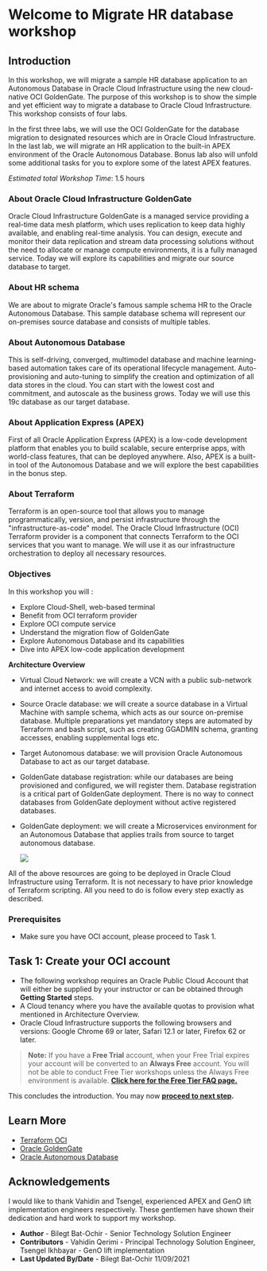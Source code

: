 # Welcome to Migrate HR database workshop

## Introduction

In this workshop, we will migrate a sample HR database application to an Autonomous Database in Oracle Cloud Infrastructure using the new cloud-native OCI GoldenGate. The purpose of this workshop is to show the simple and yet efficient way to migrate a database to Oracle Cloud Infrastructure. This workshop consists of four labs. 

In the first three labs, we will use the OCI GoldenGate  for the database migration to designated resources which are in Oracle Cloud Infrastructure. In the last lab, we will migrate an HR application to the built-in APEX environment of the Oracle Autonomous Database. Bonus lab also will unfold some additional tasks for you to explore some of the latest APEX features.

*Estimated total Workshop Time*: 1.5 hours

### About Oracle Cloud Infrastructure GoldenGate

Oracle Cloud Infrastructure GoldenGate is a managed service providing a real-time data mesh platform, which uses replication to keep data highly available, and enabling real-time analysis. You can design, execute and monitor their data replication and stream data processing solutions without the need to allocate or manage compute environments, it is a fully managed service. Today we will explore its capabilities and migrate our source database to target.

### About HR schema

We are about to migrate Oracle's famous sample schema HR to the Oracle Autonomous Database. This sample database schema will represent our on-premises source database and consists of multiple tables. 

### About Autonomous Database

This is self-driving, converged, multimodel database and machine learning-based automation takes care of its operational lifecycle management. Auto-provisioning and auto-tuning to simplify the creation and optimization of all data stores in the cloud. You can start with the lowest cost and commitment, and autoscale as the business grows. Today we will use this 19c database as our target database.

### About Application Express (APEX)

First of all Oracle Application Express (APEX) is a low-code development platform that enables you to build scalable, secure enterprise apps, with world-class features, that can be deployed anywhere. Also, APEX is a built-in tool of the Autonomous Database and we will explore the best capabilities in the bonus step.

### About Terraform 

Terraform is an open-source tool that allows you to manage programmatically, version, and persist infrastructure through the "infrastructure-as-code" model.
The Oracle Cloud Infrastructure (OCI) Terraform provider is a component that connects Terraform to the OCI services that you want to manage. We will use it as our infrastructure orchestration to deploy all necessary resources.

### Objectives

In this workshop you will :
* Explore Cloud-Shell, web-based terminal
* Benefit from OCI terraform provider
* Explore OCI compute service
* Understand the migration flow of GoldenGate
* Explore Autonomous Database and its capabilities
* Dive into APEX low-code application development

**Architecture Overview**

- Virtual Cloud Network: we will create a VCN with a public sub-network and internet access to avoid complexity.
- Source Oracle database: we will create a source database in a Virtual Machine with sample schema, which acts as our source on-premise database. Multiple preparations yet mandatory steps are automated by Terraform and bash script, such as creating GGADMIN schema, granting accesses, enabling supplemental logs etc.
- Target Autonomous database: we will provision Oracle Autonomous Database to act as our target database.
- GoldenGate database registration: while our databases are being provisioned and configured, we will register them. Database registration is a critical part of GoldenGate deployment. There is no way to connect databases from GoldenGate deployment without active registered databases.
- GoldenGate deployment: we will create a Microservices environment for an Autonomous Database that applies trails from source to target autonomous database.

	![](/images/architecture.png)

All of the above resources are going to be deployed in Oracle Cloud Infrastructure using Terraform. It is not necessary to have prior knowledge of Terraform scripting. All you need to do is follow every step exactly as described.

### Prerequisites

* Make sure you have OCI account, please proceed to Task 1.

## **Task 1**: Create your OCI account

* The following workshop requires an Oracle Public Cloud Account that will either be supplied by your instructor or can be obtained through **Getting Started** steps.
* A Cloud tenancy where you have the available quotas to provision what mentioned in Architecture Overview.
* Oracle Cloud Infrastructure supports the following browsers and versions: Google Chrome 69 or later, Safari 12.1 or later, Firefox 62 or later.

> **Note:** If you have a **Free Trial** account, when your Free Trial expires your account will be converted to an **Always Free** account. You will not be able to conduct Free Tier workshops unless the Always Free environment is available. **[Click here for the Free Tier FAQ page.](https://www.oracle.com/cloud/free/faq.html)**

This concludes the introduction. You may now **[proceed to next step](#next).**

## Learn More

* [Terraform OCI](https://docs.oracle.com/en-us/iaas/Content/API/SDKDocs/terraform.htm)
* [Oracle GoldenGate](https://docs.oracle.com/en/middleware/goldengate/core/19.1/oggmp/using-oracle-goldengate-microservices-oracle-cloud-marketplace.html)
* [Oracle Autonomous Database](https://docs.oracle.com/solutions/?q=autonomous&cType=reference-architectures&sort=date-desc&lang=en)

## Acknowledgements

I would like to thank Vahidin and Tsengel, experienced APEX and GenO lift implementation engineers respectively. These gentlemen have shown their dedication and hard work to support my workshop.

* **Author** - Bilegt Bat-Ochir - Senior Technology Solution Engineer
* **Contributors** - Vahidin Qerimi - Principal Technology Solution Engineer, Tsengel Ikhbayar - GenO lift implementation
* **Last Updated By/Date** - Bilegt Bat-Ochir 11/09/2021
